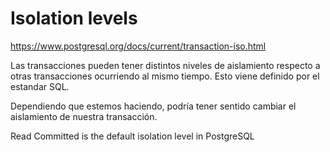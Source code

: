 # Isolation levels
https://www.postgresql.org/docs/current/transaction-iso.html

Las transacciones pueden tener distintos niveles de aislamiento respecto a otras transacciones ocurriendo al mismo tiempo.
Esto viene definido por el estandar SQL.

Dependiendo que estemos haciendo, podría tener sentido cambiar el aislamiento de nuestra transacción.

Read Committed is the default isolation level in PostgreSQL
